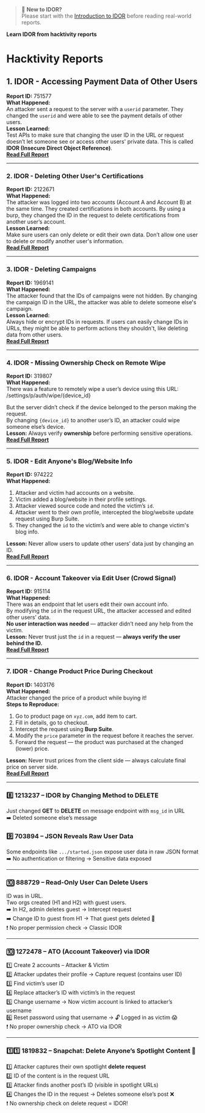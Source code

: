 > 🔰 **New to IDOR?**  
> Please start with the [Introduction to IDOR](https://github.com/jannuatharva07/IDOR/blob/main/idor.md) before reading real-world reports.  


**Learn IDOR from hacktivity reports**

# Hacktivity Reports

## 1. **IDOR - Accessing Payment Data of Other Users**
**Report ID:** 751577  
**What Happened:**  
An attacker sent a request to the server with a `userid` parameter. They changed the `userid` and were able to see the payment details of other users.  
**Lesson Learned:**  
Test APIs to make sure that changing the user ID in the URL or request doesn’t let someone see or access other users' private data. This is called **IDOR (Insecure Direct Object Reference)**.  
**[Read Full Report](https://hackerone.com/reports/751577)**

---

### 2. **IDOR - Deleting Other User's Certifications**
**Report ID:** 2122671  
**What Happened:**  
The attacker was logged into two accounts (Account A and Account B) at the same time. They created certifications in both accounts. By using a burp, they changed the ID in the request to delete certifications from another user’s account.  
**Lesson Learned:**  
Make sure users can only delete or edit their own data. Don’t allow one user to delete or modify another user's information.  
**[Read Full Report](https://hackerone.com/reports/2122671)**

---

### 3. **IDOR - Deleting Campaigns**
**Report ID:** 1969141  
**What Happened:**  
The attacker found that the IDs of campaigns were not hidden. By changing the campaign ID in the URL, the attacker was able to delete someone else's campaign.  
**Lesson Learned:**  
Always hide or encrypt IDs in requests. If users can easily change IDs in URLs, they might be able to perform actions they shouldn't, like deleting data from other users.  
**[Read Full Report](https://hackerone.com/reports/1969141)**

---

### 4. **IDOR - Missing Ownership Check on Remote Wipe**
**Report ID:** 319807  
**What Happened:**  
There was a feature to remotely wipe a user’s device using this URL:
/settings/p/auth/wipe/{device_id}

But the server didn’t check if the device belonged to the person making the request.  
By changing `{device_id}` to another user’s ID, an attacker could wipe someone else’s device.  
**Lesson:** Always verify **ownership** before performing sensitive operations.  
**[Read Full Report](https://example.com/report/319807)**

---

### 5. **IDOR - Edit Anyone's Blog/Website Info**
**Report ID:** 974222  
**What Happened:**  
1. Attacker and victim had accounts on a website.  
2. Victim added a blog/website in their profile settings.  
3. Attacker viewed source code and noted the victim’s `id`.  
4. Attacker went to their own profile, intercepted the blog/website update request using Burp Suite.  
5. They changed the `id` to the victim’s and were able to change victim's blog info.

**Lesson:** Never allow users to update other users’ data just by changing an ID.  
**[Read Full Report](https://example.com/report/974222)**

---

### 6. **IDOR - Account Takeover via Edit User (Crowd Signal)**
**Report ID:** 915114  
**What Happened:**  
There was an endpoint that let users edit their own account info.  
By modifying the `id` in the request URL, the attacker accessed and edited other users’ data.  
**No user interaction was needed** — attacker didn’t need any help from the victim.  
**Lesson:** Never trust just the `id` in a request — **always verify the user behind the ID.**  
**[Read Full Report](https://example.com/report/915114)**

---

### 7. **IDOR - Change Product Price During Checkout**
**Report ID:** 1403176  
**What Happened:**  
Attacker changed the price of a product while buying it!  
**Steps to Reproduce:**
1. Go to product page on `xyz.com`, add item to cart.
2. Fill in details, go to checkout.
3. Intercept the request using **Burp Suite**.
4. Modify the `price` parameter in the request before it reaches the server.
5. Forward the request — the product was purchased at the changed (lower) price.

**Lesson:** Never trust prices from the client side — always calculate final price on server side.  
**[Read Full Report](https://example.com/report/1403176)**

---

### 8️⃣ 1213237 – IDOR by Changing Method to DELETE  
Just changed **GET** to **DELETE** on message endpoint with `msg_id` in URL  
➡️ Deleted someone else’s message  


### 9️⃣ 703894 – JSON Reveals Raw User Data  
Some endpoints like `.../started.json` expose user data in raw JSON format  
➡️ No authentication or filtering → Sensitive data exposed

---

### 🔟 888729 – Read-Only User Can Delete Users  
ID was in URL.  
Two orgs created (H1 and H2) with guest users.  
➡️ In H2, admin deletes guest → Intercept request  
➡️ Change ID to guest from H1 → That guest gets deleted 😬  
❗ No proper permission check → Classic IDOR

---

### 🔟 1272478 – ATO (Account Takeover) via IDOR  
1️⃣ Create 2 accounts – Attacker & Victim  
2️⃣ Attacker updates their profile → Capture request (contains user ID)  
3️⃣ Find victim’s user ID  
4️⃣ Replace attacker’s ID with victim’s in the request  
5️⃣ Change username → Now victim account is linked to attacker’s username  
6️⃣ Reset password using that username → 🔓 Logged in as victim 😱  
❗ No proper ownership check → ATO via IDOR

---
### 1️⃣1️⃣ 1819832 – Snapchat: Delete Anyone’s Spotlight Content 📸  
1️⃣ Attacker captures their own spotlight **delete request**  
2️⃣ ID of the content is in the request URL  
3️⃣ Attacker finds another post’s ID (visible in spotlight URLs)  
4️⃣ Changes the ID in the request → Deletes someone else’s post ❌  
❗ No ownership check on delete request = IDOR!
